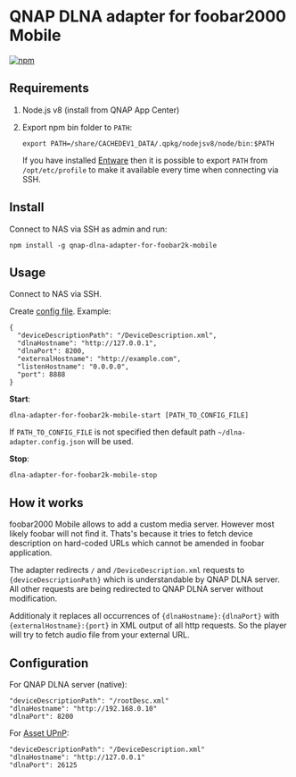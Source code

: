 # QNAP DLNA adapter for foobar2000 Mobile

[![npm](https://img.shields.io/npm/v/qnap-dlna-adapter-for-foobar2k-mobile.svg)](https://www.npmjs.com/package/qnap-dlna-adapter-for-foobar2k-mobile)

## Requirements

1) Node.js v8 (install from QNAP App Center)

2) Export npm bin folder to `PATH`:

    ```
    export PATH=/share/CACHEDEV1_DATA/.qpkg/nodejsv8/node/bin:$PATH
    ```

    If you have installed [Entware](https://github.com/Entware/Entware/wiki) then it is possible to export `PATH` from `/opt/etc/profile` to make it available every time when connecting via SSH.

## Install

Connect to NAS via SSH as admin and run:

```
npm install -g qnap-dlna-adapter-for-foobar2k-mobile
```

## Usage

Connect to NAS via SSH.

Create [config file](https://github.com/phts/qnap-dlna-adapter-for-foobar2k-mobile/blob/master/dlna-adapter.config.json.example). Example:

```
{
  "deviceDescriptionPath": "/DeviceDescription.xml",
  "dlnaHostname": "http://127.0.0.1",
  "dlnaPort": 8200,
  "externalHostname": "http://example.com",
  "listenHostname": "0.0.0.0",
  "port": 8888
}
```

**Start**:

```
dlna-adapter-for-foobar2k-mobile-start [PATH_TO_CONFIG_FILE]
```

If `PATH_TO_CONFIG_FILE` is not specified then default path `~/dlna-adapter.config.json` will be used.

**Stop**:

```
dlna-adapter-for-foobar2k-mobile-stop
```

## How it works

foobar2000 Mobile allows to add a custom media server. However most likely foobar will not find it.
Thats's because it tries to fetch device description on hard-coded URLs which cannot be amended in foobar application.

The adapter redirects `/` and `/DeviceDescription.xml` requests to `{deviceDescriptionPath}` which is understandable by QNAP DLNA server.
All other requests are being redirected to QNAP DLNA server without modification.

Additionaly it replaces all occurrences of `{dlnaHostname}:{dlnaPort}` with `{externalHostname}:{port}` in XML output of all http requests.
So the player will try to fetch audio file from your external URL.

## Configuration

For QNAP DLNA server (native):

```
"deviceDescriptionPath": "/rootDesc.xml"
"dlnaHostname": "http://192.168.0.10"
"dlnaPort": 8200
```

For [Asset UPnP](http://www.dbpoweramp.com/asset-upnp-dlna.htm):

```
"deviceDescriptionPath": "/DeviceDescription.xml"
"dlnaHostname": "http://127.0.0.1"
"dlnaPort": 26125
```
